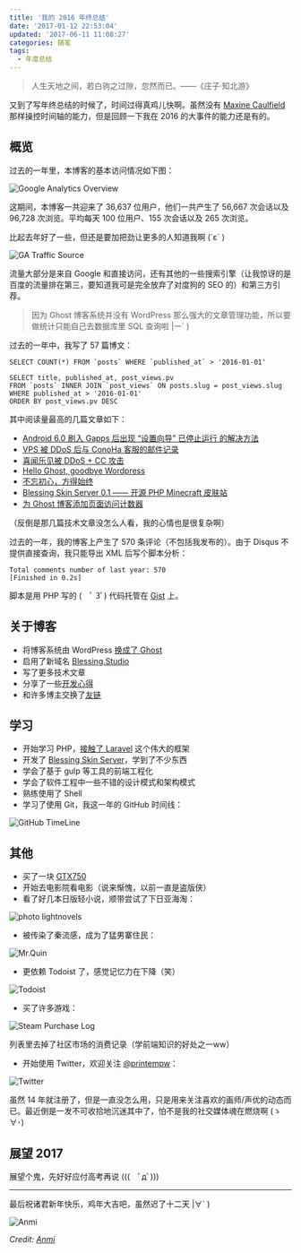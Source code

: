 ```yaml
---
title: '我的 2016 年终总结'
date: '2017-01-12 22:53:04'
updated: '2017-06-11 11:08:27'
categories: 随笔
tags:
  - 年度总结
---
```


> 人生天地之间，若白驹之过隙，忽然而已。——《庄子·知北游》

又到了写年终总结的时候了，时间过得真鸡儿快啊。虽然没有 [Maxine Caulfield](http://life-is-strange.wikia.com/wiki/Maxine_Caulfield) 那样操控时间轴的能力，但是回顾一下我在 2016 的大事件的能力还是有的。

<!--more-->

## 概览

过去的一年里，本博客的基本访问情况如下图：

![Google Analytics Overview](https://img.prin.studio/images/2017/01/12/QQ20170112172527.png)

这期间，本博客一共迎来了 36,637 位用户，他们一共产生了 56,667 次会话以及 96,728 次浏览。平均每天 100 位用户、155 次会话以及 265 次浏览。

比起去年好了一些，但还是要加把劲让更多的人知道我啊 (`ε´ )

![GA Traffic Source](https://img.prin.studio/images/2017/01/12/QQ20170112171931.png)

流量大部分是来自 Google 和直接访问，还有其他的一些搜索引擎（让我惊讶的是百度的流量排在第三，要知道我可是完全放弃了对度狗的 SEO 的）和第三方引荐。

> 因为 Ghost 博客系统并没有 WordPress 那么强大的文章管理功能，所以要做统计只能自己去数据库里 SQL 查询啦 |ー` )

过去的一年中，我写了 57 篇博文：

```
SELECT COUNT(*) FROM `posts` WHERE `published_at` > '2016-01-01'

SELECT title, published_at, post_views.pv
FROM `posts` INNER JOIN `post_views` ON posts.slug = post_views.slug
WHERE published_at > '2016-01-01'
ORDER BY post_views.pv DESC
```

其中阅读量最高的几篇文章如下：

- [Android 6.0 刷入 Gapps 后出现 “设置向导” 已停止运行 的解决方法](https://blessing.studio/fixed-setup-wizard-stopped-after-install-gapps-android-6-0/)
- [VPS 被 DDoS 后与 ConoHa 客服的邮件记录](https://blessing.studio/mail-log-to-conoha-user-center-after-ddos/)
- [喜闻乐见被 DDoS + CC 攻击](https://blessing.studio/have-been-ddos-and-cc-attacked/)
- [Hello Ghost, goodbye Wordpress](https://blessing.studio/hello-ghost-goodbye-wordpress/)
- [不忘初心，方得始终](https://blessing.studio/shoshin-wasuru-bekarazu/)
- [Blessing Skin Server 0.1 —— 开源 PHP Minecraft 皮肤站](https://blessing.studio/blessing-skin-server-0-1/)
- [为 Ghost 博客添加页面访问计数器](https://blessing.studio/add-page-view-counter-for-ghost-blog/)

（反倒是那几篇技术文章没怎么人看，我的心情也是很复杂啊）

过去的一年，我的博客上产生了 570 条评论（不包括我发布的）。由于 Disqus 不提供直接查询，我只能导出 XML 后写个脚本分析：

```
Total comments number of last year: 570
[Finished in 0.2s]
```

脚本是用 PHP 写的 (　ﾟ 3ﾟ) 代码托管在 [Gist](https://gist.github.com/printempw/b598abd560c809ea64667d284fc01f0f) 上。

## 关于博客

- 将博客系统由 WordPress [换成了 Ghost](https://blessing.studio/hello-ghost-goodbye-wordpress/)
- 启用了新域名 [Blessing.Studio](https://blessing.studio/migrate-to-new-domain-blessing-studio/)
- 写了更多技术文章
- 分享了一些[开发心得](https://blessing.studio/tag/development-tips/)
- 和许多博主交换了[友链](https://blessing.studio/friends/)

## 学习

- 开始学习 PHP，[接触了 Laravel](https://blessing.studio/tag/laravel/) 这个伟大的框架
- 开发了 [Blessing Skin Server](https://github.com/printempw/blessing-skin-server)，学到了不少东西
- 学会了基于 gulp 等工具的前端工程化
- 学会了软件工程中一些不错的设计模式和架构模式
- 熟练使用了 Shell
- 学习了使用 Git，我这一年的 GitHub 时间线：

![GitHub TimeLine](https://img.prin.studio/images/2017/01/11/QQ20170111125004.png)

## 其他

- 买了一块 [GTX750](https://blessing.studio/awesome-minecraft-shader/)
- 开始去电影院看电影（说来惭愧，以前一直是盗版侠）
- 看了好几本日版轻小说，顺带尝试了下日亚海淘：

![photo lightnovels](https://img.prin.studio/images/2017/01/11/QQ20170111130400.jpg)

- 被传染了秦流感，成为了猛男寨住民：

![Mr.Quin](https://img.prin.studio/images/2017/01/11/QQ20170111125711.png)

- 更依赖 Todoist 了，感觉记忆力在下降（笑）

![Todoist](https://img.prin.studio/images/2017/01/11/QQ20170111130820.png)

- 买了许多游戏：

![Steam Purchase Log](https://img.prin.studio/images/2017/01/12/QQ20170112174831.png)

列表里去掉了社区市场的消费记录（学前端知识的好处之一ww）

- 开始使用 Twitter，欢迎关注 [@printempw](https://twitter.com/printempw)：

![Twitter](https://img.prin.studio/images/2017/01/11/Screenshot_2017-01-11-12-59-37.png)

虽然 14 年就注册了，但是一直没怎么用，只是用来关注喜欢的画师/声优的动态而已。最近倒是一发不可收拾地沉迷其中了，怕不是我的社交媒体魂在燃烧啊 (ゝ∀･)

## 展望 2017

展望个鬼，先好好应付高考再说 (((　ﾟдﾟ)))

------------

最后祝诸君新年快乐，鸡年大吉吧，虽然迟了十二天 |∀` )

![Anmi](https://img.prin.studio/images/2017/06/11/8b27d6698a9874a90eb46b5481d869bb.jpg)

*Credit: [Anmi](https://twitter.com/Anmi_/status/818404937126187008)*

